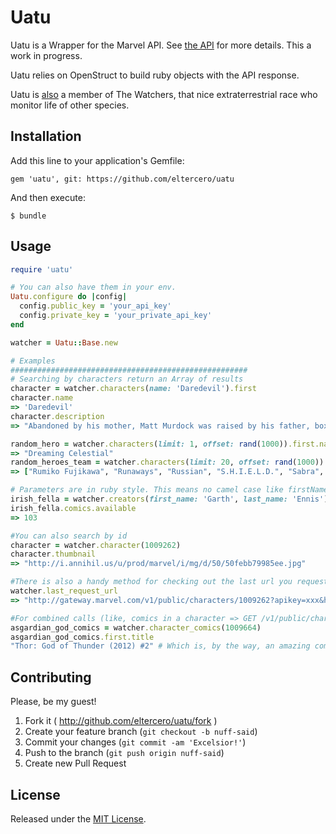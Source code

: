 # Uatu

Uatu is a Wrapper for the Marvel API. See [the API](http://developer.marvel.com) for more details. This a work in progress.

Uatu relies on OpenStruct to build ruby objects with the API response. 

Uatu is [also](http://en.wikipedia.org/wiki/Uatu) a member of The Watchers, that nice extraterrestrial race who monitor life of other species.

## Installation

Add this line to your application's Gemfile:

    gem 'uatu', git: https://github.com/eltercero/uatu

And then execute:

    $ bundle

## Usage

```ruby
require 'uatu'

# You can also have them in your env.
Uatu.configure do |config|
  config.public_key = 'your_api_key'
  config.private_key = 'your_private_api_key'
end

watcher = Uatu::Base.new

# Examples
#####################################################
# Searching by characters return an Array of results
character = watcher.characters(name: 'Daredevil').first
character.name
=> 'Daredevil'
character.description
=> "Abandoned by his mother, Matt Murdock was raised by his father, boxer \"Battling Jack\" Murdock, in Hell's Kitchen. Realizing that rules were needed to prevent people from behaving badly, young Matt decided to study law; however, when he saved a man from an oncoming truck, it spilled a radioactive cargo that rendered Matt blind while enhancing his remaining senses. Under the harsh tutelage of blind martial arts master Stick, Matt mastered his heightened senses and became a formidable fighter."

random_hero = watcher.characters(limit: 1, offset: rand(1000)).first.name
=> "Dreaming Celestial"
random_heroes_team = watcher.characters(limit: 20, offset: rand(1000)).map(&:name)
=> ["Rumiko Fujikawa", "Runaways", "Russian", "S.H.I.E.L.D.", "Sabra", "Sabretooth", "Sabretooth (Age of Apocalypse)", "Sabretooth (House of M)", "Sabretooth (Ultimate)", "Sage", "Salem's Seven (Ultimate)", "Sally Floyd", "Salo", "Sandman", "Santa Claus", "Saracen (Muzzafar Lambert)", "Sasquatch (Walter Langkowski)", "Satana", "Sauron", "Scalphunter"]

# Parameters are in ruby style. This means no camel case like firstName 
irish_fella = watcher.creators(first_name: 'Garth', last_name: 'Ennis').first
irish_fella.comics.available
=> 103

#You can also search by id
character = watcher.character(1009262)
character.thumbnail 
=> "http://i.annihil.us/u/prod/marvel/i/mg/d/50/50febb79985ee.jpg"

#There is also a handy method for checking out the last url you requested
watcher.last_request_url
=> "http://gateway.marvel.com/v1/public/characters/1009262?apikey=xxx&hash=xxx&ts=2014-02-08T18%3A52%3A25%2B01%3A00"

#For combined calls (like, comics in a character => GET /v1/public/characters/{characterId}/comics), you make them like this
asgardian_god_comics = watcher.character_comics(1009664)
asgardian_god_comics.first.title
"Thor: God of Thunder (2012) #2" # Which is, by the way, an amazing comic.
```

## Contributing

Please, be my guest!

1. Fork it ( http://github.com/eltercero/uatu/fork )
2. Create your feature branch (`git checkout -b nuff-said`)
3. Commit your changes (`git commit -am 'Excelsior!'`)
4. Push to the branch (`git push origin nuff-said`)
5. Create new Pull Request

## License

Released under the [MIT License](http://opensource.org/licenses/MIT).